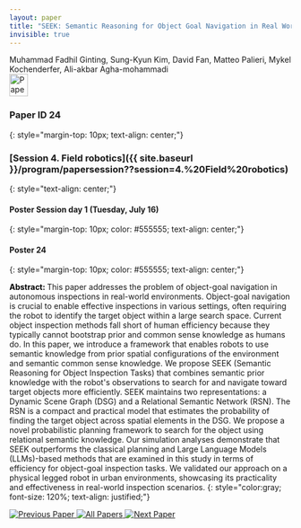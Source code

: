 ```yaml
---
layout: paper
title: "SEEK: Semantic Reasoning for Object Goal Navigation in Real World Inspection Tasks"
invisible: true
---
```

<div class="paper-authors">
<div class="paper-author-box">
    <div class="paper-author-name">Muhammad Fadhil Ginting, Sung-Kyun Kim, David Fan, Matteo Palieri, Mykel Kochenderfer, Ali-akbar Agha-mohammadi</div>
    <div class="paper-author-uni"></div>
</div>

</div><div class="paper-pdf">
<div> <a href="http://www.roboticsproceedings.org/rss19/p24.pdf"><img src="{{ site.baseurl }}/images/paper_link.png" alt="Paper Website" width = "33"  height = "40"/></a> </div>
</div>

### Paper ID 24
{: style="margin-top: 10px; text-align: center;"}

### [Session 4. Field robotics]({{ site.baseurl }}/program/papersession??session=4.%20Field%20robotics)
{: style="text-align: center;"}

#### Poster Session day 1 (Tuesday, July 16)
{: style="margin-top: 10px; color: #555555; text-align: center;"}

#### Poster 24
{: style="margin-top: 10px; color: #555555; text-align: center;"}

<b style="color: black;">Abstract: </b>This paper addresses the problem of object-goal navigation in autonomous inspections in real-world environments. Object-goal navigation is crucial to enable effective inspections in various settings, often requiring the robot to identify the target object within a large search space. Current object inspection methods fall short of human efficiency because they typically cannot bootstrap prior and common sense knowledge as humans do. In this paper, we introduce a framework that enables robots to use semantic knowledge from prior spatial configurations of the environment and semantic common sense knowledge. We propose SEEK (Semantic Reasoning for Object Inspection Tasks) that combines semantic prior knowledge with the robot's observations to search for and navigate toward target objects more efficiently. SEEK maintains two representations: a Dynamic Scene Graph (DSG) and a Relational Semantic Network (RSN). The RSN is a compact and practical model that estimates the probability of finding the target object across spatial elements in the DSG. We propose a novel probabilistic planning framework to search for the object using relational semantic knowledge. Our simulation analyses demonstrate that SEEK outperforms the classical planning and Large Language Models (LLMs)-based methods that are examined in this study in terms of efficiency for object-goal inspection tasks. We validated our approach on a physical legged robot in urban environments, showcasing its practicality and effectiveness in real-world inspection scenarios.
{: style="color:gray; font-size: 120%; text-align: justified;"}


<div class="paper-menu">
<a href="{{ site.baseurl }}/program/papers/023/"> <img src="{{ site.baseurl }}/images/previous_paper_icon.png" alt="Previous Paper" title="Previous Paper"/> </a>
<a href="{{ site.baseurl }}/program/papers"><img src="{{ site.baseurl }}/images/overview_icon.png" alt="All Papers" title="All Papers"/> </a>
<a href="{{ site.baseurl }}/program/papers/025/"> <img src="{{ site.baseurl }}/images/next_paper_icon.png" alt="Next Paper" title="Next Paper"/> </a>

</div>
